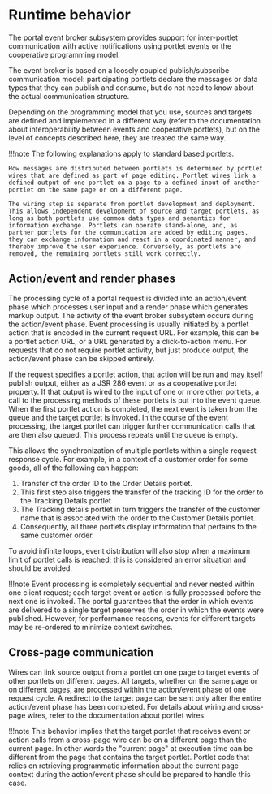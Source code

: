# Runtime behavior

The portal event broker subsystem provides support for inter-portlet communication with active notifications using portlet events or the cooperative programming model.

The event broker is based on a loosely coupled publish/subscribe communication model: participating portlets declare the messages or data types that they can publish and consume, but do not need to know about the actual communication structure.

Depending on the programming model that you use, sources and targets are defined and implemented in a different way \(refer to the documentation about interoperability between events and cooperative portlets\), but on the level of concepts described here, they are treated the same way.

!!!note
    The following explanations apply to standard based portlets.

    How messages are distributed between portlets is determined by portlet wires that are defined as part of page editing. Portlet wires link a defined output of one portlet on a page to a defined input of another portlet on the same page or on a different page.

    The wiring step is separate from portlet development and deployment. This allows independent development of source and target portlets, as long as both portlets use common data types and semantics for information exchange. Portlets can operate stand-alone, and, as partner portlets for the communication are added by editing pages, they can exchange information and react in a coordinated manner, and thereby improve the user experience. Conversely, as portlets are removed, the remaining portlets still work correctly.


## Action/event and render phases

The processing cycle of a portal request is divided into an action/event phase which processes user input and a render phase which generates markup output. The activity of the event broker subsystem occurs during the action/event phase. Event processing is usually initiated by a portlet action that is encoded in the current request URL. For example, this can be a portlet action URL, or a URL generated by a click-to-action menu. For requests that do not require portlet activity, but just produce output, the action/event phase can be skipped entirely.

If the request specifies a portlet action, that action will be run and may itself publish output, either as a JSR 286 event or as a cooperative portlet property. If that output is wired to the input of one or more other portlets, a call to the processing methods of these portlets is put into the event queue. When the first portlet action is completed, the next event is taken from the queue and the target portlet is invoked. In the course of the event processing, the target portlet can trigger further communication calls that are then also queued. This process repeats until the queue is empty.

This allows the synchronization of multiple portlets within a single request-response cycle. For example, in a context of a customer order for some goods, all of the following can happen:

1.  Transfer of the order ID to the Order Details portlet.
2.  This first step also triggers the transfer of the tracking ID for the order to the Tracking Details portlet
3.  The Tracking details portlet in turn triggers the transfer of the customer name that is associated with the order to the Customer Details portlet.
4.  Consequently, all three portlets display information that pertains to the same customer order.

To avoid infinite loops, event distribution will also stop when a maximum limit of portlet calls is reached; this is considered an error situation and should be avoided.

!!!note
    Event processing is completely sequential and never nested within one client request; each target event or action is fully processed before the next one is invoked. The portal guarantees that the order in which events are delivered to a single target preserves the order in which the events were published. However, for performance reasons, events for different targets may be re-ordered to minimize context switches.

## Cross-page communication

Wires can link source output from a portlet on one page to target events of other portlets on different pages. All targets, whether on the same page or on different pages, are processed within the action/event phase of one request cycle. A redirect to the target page can be sent only after the entire action/event phase has been completed. For details about wiring and cross-page wires, refer to the documentation about portlet wires.

!!!note
    This behavior implies that the target portlet that receives event or action calls from a cross-page wire can be on a different page than the current page. In other words the "current page" at execution time can be different from the page that contains the target portlet. Portlet code that relies on retrieving programmatic information about the current page context during the action/event phase should be prepared to handle this case.

